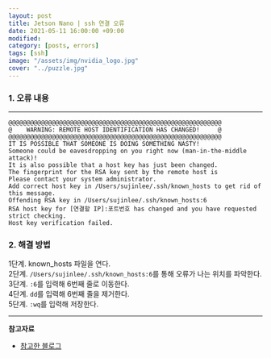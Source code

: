 ```yaml
---
layout: post
title: Jetson Nano | ssh 연결 오류
date: 2021-05-11 16:00:00 +09:00
modified: 
category: [posts, errors]
tags: [ssh]
image: "/assets/img/nvidia_logo.jpg"
cover: "../puzzle.jpg"
---
```


### 1. 오류 내용
---
```
@@@@@@@@@@@@@@@@@@@@@@@@@@@@@@@@@@@@@@@@@@@@@@@@@@@@@@@@@@@
@    WARNING: REMOTE HOST IDENTIFICATION HAS CHANGED!     @
@@@@@@@@@@@@@@@@@@@@@@@@@@@@@@@@@@@@@@@@@@@@@@@@@@@@@@@@@@@
IT IS POSSIBLE THAT SOMEONE IS DOING SOMETHING NASTY!
Someone could be eavesdropping on you right now (man-in-the-middle attack)!
It is also possible that a host key has just been changed.
The fingerprint for the RSA key sent by the remote host is
Please contact your system administrator.
Add correct host key in /Users/sujinlee/.ssh/known_hosts to get rid of this message.
Offending RSA key in /Users/sujinlee/.ssh/known_hosts:6
RSA host key for [연결할 IP]:포트번호 has changed and you have requested strict checking.
Host key verification failed.
```

### 2. 해결 방법

1단계. known_hosts 파일을 연다. <br>
2단계. `/Users/sujinlee/.ssh/known_hosts:6`를 통해 오류가 나는 위치를 파악한다.<br>
3단계. `:6`를 입력해 6번째 줄로 이동한다. <br>
4단계. `dd`를 입력해 6번째 줄을 제거한다. <br>
5단계. `:wq`를 입력해 저장한다. <br>

------
**참고자료**<br>
- [참고한 블로그](http://www.coolio.so/ssh-%EB%A1%9C%EA%B7%B8%EC%9D%B8-%EC%A0%91%EC%86%8D%EC%8B%9C-known_hosts-%EC%B6%A9%EB%8F%8C-%EC%97%90%EB%9F%AC-%EB%B0%9C%EC%83%9D%EC%8B%9C/)